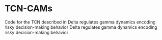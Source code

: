 # TCN-CAMs
Code for the TCN described in Delta regulates gamma dynamics encoding risky decision-making behavior Delta regulates gamma dynamics encoding risky decision-making behavior
